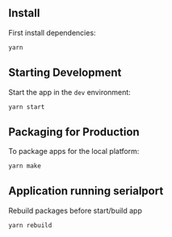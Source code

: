## Install

First install dependencies:

```bash
yarn
```

## Starting Development

Start the app in the `dev` environment:

```bash
yarn start
```

## Packaging for Production

To package apps for the local platform:

```bash
yarn make
```

## Application running serialport

Rebuild packages before start/build app

```bash
yarn rebuild
```
